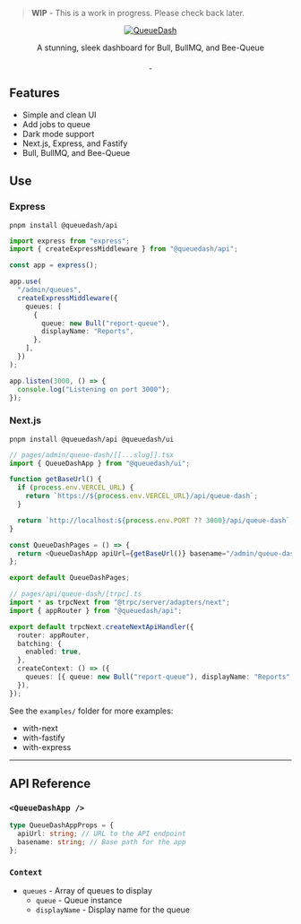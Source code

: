 > **WIP** - This is a work in progress. Please check back later.

<p align="center">
  <a href="https://www.queuedash.com" target="_blank">
    <img src="https://res.cloudinary.com/driverseat/image/upload/v1677406730/queuedash/queuedash-social.png" alt="QueueDash">
  </a>
</p>

<p align="center">
  A stunning, sleek dashboard for Bull, BullMQ, and Bee-Queue
<p>

<p align="center">
  <a aria-label="NPM version" href="https://www.npmjs.com/package/turbo">
    <img alt="" src="https://img.shields.io/npm/v/@queuedash/api.svg?style=for-the-badge&labelColor=000000">
  </a>
  <a aria-label="License" href="https://github.com/vercel/turbo/blob/main/LICENSE">
    <img alt="" src="https://img.shields.io/npm/l/@queuedash/api.svg?style=for-the-badge&labelColor=000000&color=">
  </a>
</p>

## Features

- Simple and clean UI
- Add jobs to queue
- Dark mode support
- Next.js, Express, and Fastify
- Bull, BullMQ, and Bee-Queue

## Use

### Express

`pnpm install @queuedash/api`

```typescript
import express from "express";
import { createExpressMiddleware } from "@queuedash/api";

const app = express();

app.use(
  "/admin/queues",
  createExpressMiddleware({
    queues: [
      {
        queue: new Bull("report-queue"),
        displayName: "Reports",
      },
    ],
  })
);

app.listen(3000, () => {
  console.log("Listening on port 3000");
});
```

### Next.js

`pnpm install @queuedash/api @queuedash/ui`

```typescript jsx
// pages/admin/queue-dash/[[...slug]].tsx
import { QueueDashApp } from "@queuedash/ui";

function getBaseUrl() {
  if (process.env.VERCEL_URL) {
    return `https://${process.env.VERCEL_URL}/api/queue-dash`;
  }

  return `http://localhost:${process.env.PORT ?? 3000}/api/queue-dash`;
}

const QueueDashPages = () => {
  return <QueueDashApp apiUrl={getBaseUrl()} basename="/admin/queue-dash" />;
};

export default QueueDashPages;

// pages/api/queue-dash/[trpc].ts
import * as trpcNext from "@trpc/server/adapters/next";
import { appRouter } from "@queuedash/api";

export default trpcNext.createNextApiHandler({
  router: appRouter,
  batching: {
    enabled: true,
  },
  createContext: () => ({
    queues: [{ queue: new Bull("report-queue"), displayName: "Reports" }],
  }),
});
```

See the `examples/` folder for more examples:

- with-next
- with-fastify
- with-express

---

## API Reference

### `<QueueDashApp />`

```typescript jsx
type QueueDashAppProps = {
  apiUrl: string; // URL to the API endpoint
  basename: string; // Base path for the app
};
```

### `Context`

- `queues` - Array of queues to display
  - `queue` - Queue instance
  - `displayName` - Display name for the queue
